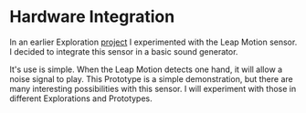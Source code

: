 # Hardware Integration
In an earlier Exploration [project](https://github.com/CPIJ/vst-development/tree/master/Exploration/leap-motion-poc) I experimented with the Leap Motion sensor. I decided to integrate this sensor in a basic sound generator. 

It's use is simple. When the Leap Motion detects one hand, it will allow a noise signal to play. This Prototype is a simple demonstration, but there are many interesting possibilities with this sensor. I will experiment with those in different Explorations and Prototypes. 
